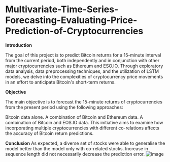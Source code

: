 # Multivariate-Time-Series-Forecasting-Evaluating-Price-Prediction-of-Cryptocurrencies
**Introduction**

The goal of this project is to predict Bitcoin returns for a 15-minute interval from the current period, both independently and in conjunction with other major cryptocurrencies such as Ethereum and ESO.IO. Through exploratory data analysis, data preprocessing techniques, and the utilization of LSTM models, we delve into the complexities of cryptocurrency price movements in an effort to anticipate Bitcoin's short-term returns.

**Objective**

The main objective is to forecast the 15-minute returns of cryptocurrencies from the present period using the following approaches:

Bitcoin data alone.
A combination of Bitcoin and Ethereum data.
A combination of Bitcoin and EOS.IO data.
This initiative aims to examine how incorporating multiple cryptocurrencies with different co-relations affects the accuracy of Bitcoin return predictions.

**Conclusion**
As expected, a diverse set of stocks were able to generalise the model better than the model only with co-related stocks.
Increase in sequence length did not necessarily decrease the prediction error.
![image](https://github.com/vishnuponduri1/Multivariate-Time-Series-Forecasting-Evaluating-Price-Prediction-of-Cryptocurrencies/assets/155207236/1a2e3de4-e324-4785-96dd-e2ead1115e3a)



